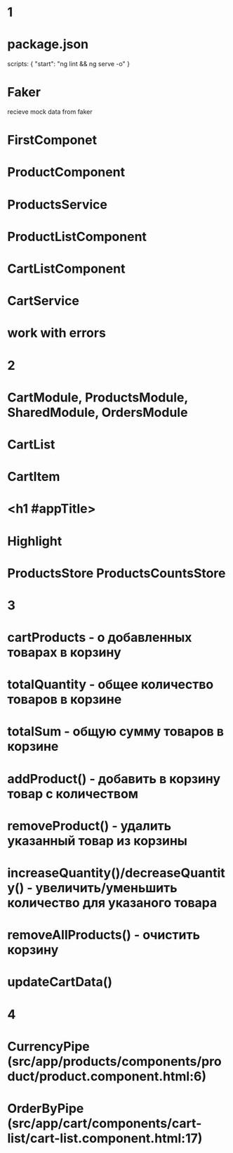 # 1
# package.json
scripts: { "start": "ng lint && ng serve -o" }

# Faker
recieve mock data from faker

# FirstComponet

# ProductComponent

# ProductsService

# ProductListComponent

# CartListComponent

# CartService

# work with errors

# 2
# CartModule, ProductsModule, SharedModule, OrdersModule
# CartList
# CartItem
# <h1 #appTitle></h1>
# Highlight
# ProductsStore ProductsCountsStore

# 3
# cartProducts - о добавленных товарах в корзину
# totalQuantity - общее количество товаров в корзине
# totalSum - общую сумму товаров в корзине
# addProduct() - добавить в корзину товар с количеством
# removeProduct() - удалить указанный товар из корзины
# increaseQuantity()/decreaseQuantity() - увеличить/уменьшить количество для указаного товара
# removeAllProducts() - очистить корзину
# updateCartData()

<!-- А где все остальные сервисы? -->

# 4
# CurrencyPipe (src/app/products/components/product/product.component.html:6)
# OrderByPipe (src/app/cart/components/cart-list/cart-list.component.html:17)
